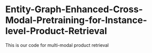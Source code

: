 # Entity-Graph-Enhanced-Cross-Modal-Pretraining-for-Instance-level-Product-Retrieval
This is our code for multi-modal product retrieval
